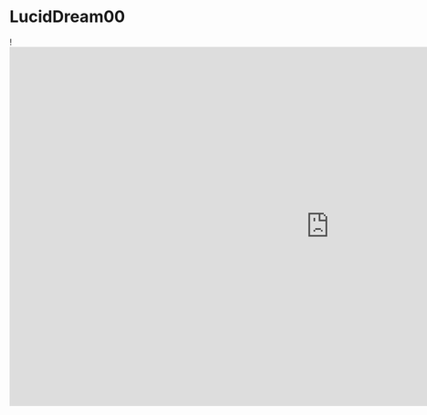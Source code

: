 # LucidDream00
 !<iframe width="1120" height="630" src="https://www.youtube.com/embed/79aP3Vkc7Vw" frameborder="0" allowfullscreen></iframe>
  
